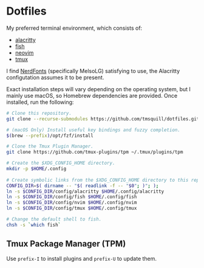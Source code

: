 # Dotfiles

My preferred terminal environment, which consists of:

- [alacritty](https://github.com/alacritty/alacritty)
- [fish](https://github.com/fish-shell/fish-shell)
- [neovim](https://github.com/neovim/neovim)
- [tmux](https://github.com/tmux/tmux)

I find [NerdFonts](https://www.nerdfonts.com/font-downloads) (specifically MelsoLG) satisfying to use, the Alacritty configutation assumes it to be present.

Exact installation steps will vary depending on the operating system, but I mainly use macOS, so Homebrew dependencies are provided. Once installed, run the following:

```sh
# Clone this repository.
git clone --recurse-submodules https://github.com/tmsquill/dotfiles.github

# (macOS Only) Install useful key bindings and fuzzy completion.
$(brew --prefix)/opt/fzf/install

# Clone the Tmux Plugin Manager.
git clone https://github.com/tmux-plugins/tpm ~/.tmux/plugins/tpm

# Create the $XDG_CONFIG_HOME directory.
mkdir -p $HOME/.config
  
# Create symbolic links from the $XDG_CONFIG_HOME directory to this repository.
CONFIG_DIR=$( dirname -- "$( readlink -f -- "$0"; )"; );
ln -s $CONFIG_DIR/config/alacritty $HOME/.config/alacritty
ln -s $CONFIG_DIR/config/fish $HOME/.config/fish
ln -s $CONFIG_DIR/config/nvim $HOME/.config/nvim
ln -s $CONFIG_DIR/config/tmux $HOME/.config/tmux

# Change the default shell to fish.
chsh -s `which fish`
```

## Tmux Package Manager (TPM)

Use `prefix-I` to install plugins and `prefix-U` to update them.
